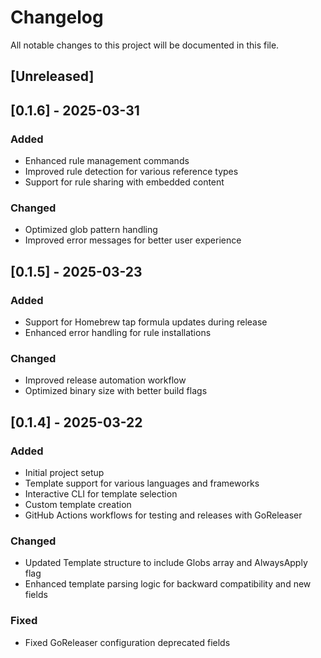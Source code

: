 # Changelog

All notable changes to this project will be documented in this file.

## [Unreleased]

## [0.1.6] - 2025-03-31

### Added

- Enhanced rule management commands
- Improved rule detection for various reference types
- Support for rule sharing with embedded content

### Changed

- Optimized glob pattern handling
- Improved error messages for better user experience

## [0.1.5] - 2025-03-23

### Added

- Support for Homebrew tap formula updates during release
- Enhanced error handling for rule installations

### Changed

- Improved release automation workflow
- Optimized binary size with better build flags

## [0.1.4] - 2025-03-22

### Added

- Initial project setup
- Template support for various languages and frameworks
- Interactive CLI for template selection
- Custom template creation
- GitHub Actions workflows for testing and releases with GoReleaser

### Changed

- Updated Template structure to include Globs array and AlwaysApply flag
- Enhanced template parsing logic for backward compatibility and new fields

### Fixed

- Fixed GoReleaser configuration deprecated fields
